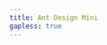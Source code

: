 ```yaml
---
title: Ant Design Mini
gapless: true
---
```


<code src="./components/home.tsx" inline="true"></code>

